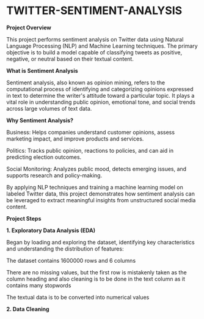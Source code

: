 # TWITTER-SENTIMENT-ANALYSIS

**Project Overview**
 
This project performs sentiment analysis on Twitter data using Natural Language Processing (NLP) and Machine Learning techniques. The primary objective is to build a model capable of classifying tweets as positive, negative, or neutral based on their textual content.

**What is Sentiment Analysis**

Sentiment analysis, also known as opinion mining, refers to the computational process of identifying and categorizing opinions expressed in text to determine the writer's attitude toward a particular topic. It plays a vital role in understanding public opinion, emotional tone, and social trends across large volumes of text data.

**Why Sentiment Analysis?**

Business: Helps companies understand customer opinions, assess marketing impact, and improve products and services.

Politics: Tracks public opinion, reactions to policies, and can aid in predicting election outcomes.

Social Monitoring: Analyzes public mood, detects emerging issues, and supports research and policy-making.

By applying NLP techniques and training a machine learning model on labeled Twitter data, this project demonstrates how sentiment analysis can be leveraged to extract meaningful insights from unstructured social media content.

**Project Steps**

**1. Exploratory Data Analysis (EDA)**

Began by loading and exploring the dataset, identifying key characteristics and understanding the distribution of features:

The dataset contains 1600000 rows and 6 columns

There are no missing values, but the first row is mistakenly taken as the column heading and also cleaning is to be done in the text column as it contains many stopwords 

The textual data is to be converted into numerical values

**2. Data Cleaning**




